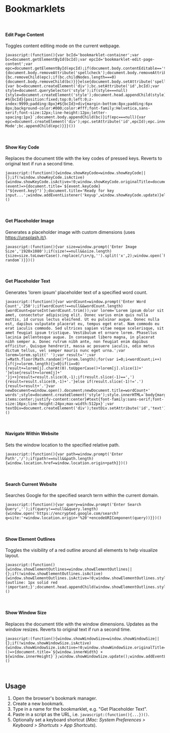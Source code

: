 # Bookmarklets

&nbsp;

#### Edit Page Content

Toggles content editing mode on the current webpage.

```
javascript:(function(){var bcId='bookmarklet-container';var bc=document.getElementById(bcId);var epcId='bookmarklet-edit-page-content';var epc=document.getElementById(epcId);if(document.body.contentEditable=='true'||document.designMode=='on'){document.body.removeAttribute('spellcheck');document.body.removeAttribute('contentEditable');document.designMode='off';if(bc!==null&&epc!==null){bc.removeChild(epc);if(bc.childNodes.length===0){document.body.removeChild(bc)}}}else{document.body.setAttribute('spellcheck','false');document.body.contentEditable='true';document.designMode='on';if(bc===null){var bc=document.createElement('div');bc.setAttribute('id',bcId);var style=document.querySelector('style');if(style===null){style=document.createElement('style');document.head.appendChild(style)}style.innerHTML=style.innerHTML+` #${bcId}{position:fixed;top:0;left:0;z-index:9999;padding:8px}#${bcId}>div{margin-bottom:8px;padding:6px 8px;background-color:#000;color:#fff;font-family:Helvetica,sans-serif;font-size:12px;line-height:12px;letter-spacing:1px}`;document.body.appendChild(bc)}if(epc===null){var epc=document.createElement('div');epc.setAttribute('id',epcId);epc.innerHTML='Edit Mode';bc.appendChild(epc)}}}())
```

&nbsp;

#### Show Key Code

Replaces the document title with the key codes of pressed keys. Reverts to original text if run a second time.

```
javascript:(function(){window.showKeyCode=window.showKeyCode||{};if(!window.showKeyCode.isActive){window.showKeyCode.isActive=!0;window.showKeyCode.originalTitle=document.title;window.showKeyCode.update=(event)=>{document.title=`${event.keyCode} ("${event.key}")`};document.title='Ready for key input...';window.addEventListener('keyup',window.showKeyCode.update)}else{window.showKeyCode.isActive=!1;document.title=window.showKeyCode.originalTitle;window.removeEventListener('keyup',window.showKeyCode.update)}})()
```

&nbsp;

#### Get Placeholder Image

Generates a placeholder image with custom dimensions (uses https://unsplash.it/).

```
javascript:(function(){var size=window.prompt('Enter Image Size','1920x1080');if(size!==null&&size.length){size=size.toLowerCase().replace(/\s+/g,'').split('x',2);window.open(`https://unsplash.it/${size[0]}/${size[1]}/?random`)}})()
```

&nbsp;

#### Get Placeholder Text

Generates 'lorem ipsum' placeholder text of a specified word count.

```
javascript:(function(){var wordCount=window.prompt('Enter Word Count','250');if(wordCount!==null&&wordCount.length){wordCount=parseInt(wordCount.trim());var lorem='Lorem ipsum dolor sit amet, consectetur adipiscing elit. Donec varius enim quis nulla mattis, id cursus lectus eleifend. Ut eu pulvinar augue. Donec nulla est, dapibus vulputate placerat eu, tempus eget erat. Nam commodo eu erat iaculis commodo. Sed ultrices sapien vitae neque scelerisque, sit amet feugiat ipsum tristique. Vestibulum et ornare lorem. Phasellus lacinia pellentesque augue. In consequat libero magna, in placerat nibh semper a. Donec rutrum nibh ante, non feugiat enim dapibus efficitur. Quisque hendrerit, massa ac posuere iaculis, odio metus dictum tellus, vel semper mauris nunc eget urna.';var lorem=lorem.split(' ');var result='';var j=Math.floor(Math.random()*lorem.length);for(var i=0;i<wordCount;i++){if(j>=lorem.length){j=0}if(i==0){result+=lorem[j].charAt(0).toUpperCase()+lorem[j].slice(1)+' '}else{result+=lorem[j]+' '}j++}result=result.slice(0,-1);if(result.slice(-1)==','){result=result.slice(0,-1)+'.'}else if(result.slice(-1)!='.'){result=result+'.'}var newDocument=window.open().document;newDocument.title=wordCount+' words';style=document.createElement('style');style.innerHTML=`body{margin:0;padding:32px;display:flex;align-items:center;justify-content:center}#text{font-family:sans-serif;font-size:16px;line-height:24px;max-width:512px}`;var textDiv=document.createElement('div');textDiv.setAttribute('id','text');textDiv.innerHTML=result;newDocument.head.appendChild(style);newDocument.body.appendChild(textDiv)}})()
```

&nbsp;

#### Navigate Within Website

Sets the window location to the specified relative path.

```
javascript:(function(){var path=window.prompt('Enter Path','/');if(path!==null&&path.length){window.location.href=window.location.origin+path}})()
```

&nbsp;

#### Search Current Website

Searches Google for the specified search term within the current domain.

```
javascript:(function(){var query=window.prompt('Enter Search Query','');if(query!==null&&query.length){window.open('https://encrypted.google.com/search?q=site:'+window.location.origin+'%20'+encodeURIComponent(query))}})()
```

&nbsp;

#### Show Element Outlines

Toggles the visibility of a red outline around all elements to help visualize layout.

```
javascript:(function(){window.showElementOutlines=window.showElementOutlines||{};if(!window.showElementOutlines.isActive){window.showElementOutlines.isActive=!0;window.showElementOutlines.style=document.createElement('style');window.showElementOutlines.style.innerHTML='* {outline: 1px solid red !important;}';document.head.appendChild(window.showElementOutlines.style)}else{window.showElementOutlines.isActive=!1;document.head.removeChild(window.showElementOutlines.style)}})()
```

&nbsp;

#### Show Window Size
Replaces the document title with the window dimensions. Updates as the window resizes. Reverts to original text if run a second time.

```
javascript:(function(){window.showWindowSize=window.showWindowSize||{};if(!window.showWindowSize.isActive){window.showWindowSize.isActive=!0;window.showWindowSize.originalTitle=document.title;window.showWindowSize.update=()=>{document.title=`${window.innerWidth} × ${window.innerHeight}`};window.showWindowSize.update();window.addEventListener('resize',window.showWindowSize.update)}else{window.showWindowSize.isActive=!1;document.title=window.showWindowSize.originalTitle;window.removeEventListener('resize',window.showWindowSize.update)}})()
```

&nbsp;

## Usage

1. Open the browser's bookmark manager.
2. Create a new bookmark.
3. Type in a name for the bookmarklet, e.g. "Get Placeholder Text".
4. Paste in a script as the URL, i.e. `javascript:(function(){...})()`.
5. Optionally set a keyboard shortcut (_Mac: System Preferences > Keyboard > Shortcuts > App Shortcuts_).
